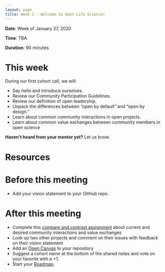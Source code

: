 ```yaml
---
layout: page
title: Week 2 - Welcome to Open Life Science!
---
```


**Date**: Week of January 27, 2020

**Time**: TBA

**Duration**: 90 minutes

# This week

During our first cohort call, we will:
- Say hello and introduce ourselves.
- Review our Community Participation Guidelines.
- Review our definition of open leadership.
- Unpack the differences between “open by default” and “open by design.”
- Learn about common community interactions in open projects.
- Learn about common value exchanges between community members in open science

**Haven't heard from your mentor yet?** Let us know.

# Resources

# Before this meeting

- Add your vision statement to your GitHub repo.

# After this meeting

- Complete this [compare and contrast assignment](https://docs.google.com/document/d/1ukvqDRIYfvCapVMdE5hWP-0MkLNJ9T65X43O7F336Ac/edit?usp=sharing) about current and desired community interactions and value exchanges
- Look up two other projects and comment on their issues with feedback on their vision statement
- Add an [Open Canvas](https://mozilla.github.io/open-leadership-training-series/articles/opening-your-project/develop-an-open-project-strategy-with-open-canvas/) to your repository
- Suggest a cohort name at the bottom of the shared notes and vote on your favorite with a +1.
- Start your [Roadmap](https://mozilla.github.io/open-leadership-training-series/articles/opening-your-project/start-your-project-roadmap/).